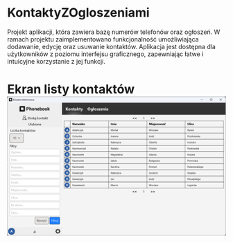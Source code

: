 # KontaktyZOgloszeniami
Projekt aplikacji, która zawiera bazę numerów telefonów oraz ogłoszeń. W ramach projektu zaimplementowano funkcjonalność umożliwiająca dodawanie, edycję oraz usuwanie kontaktów. Aplikacja jest dostępna dla użytkowników z poziomu interfejsu graficznego, zapewniając łatwe i intuicyjne korzystanie z jej funkcji.

# Ekran listy kontaktów ![Kontakty](Kontakty.png)

